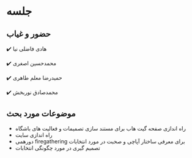 # جلسه

## حضور و غیاب

:heavy_check_mark: هادی فاضلی نیا

:heavy_check_mark: محمدحسین اصغری

:heavy_check_mark: حمیدرضا معلم طاهری

:heavy_check_mark: محمدصادق نوربخش

## موضوعات مورد بحث

* راه اندازی صفحه گیت هاب برای مستند سازی تصمیمات و فعالیت های باشگاه
* راه اندازی سایت
* دورهمی firegathering برای معرفی ساختار آپاچی و صحبت در مورد انتخابات
* تصمیم گیری در مورد چگونگی انتخابات
